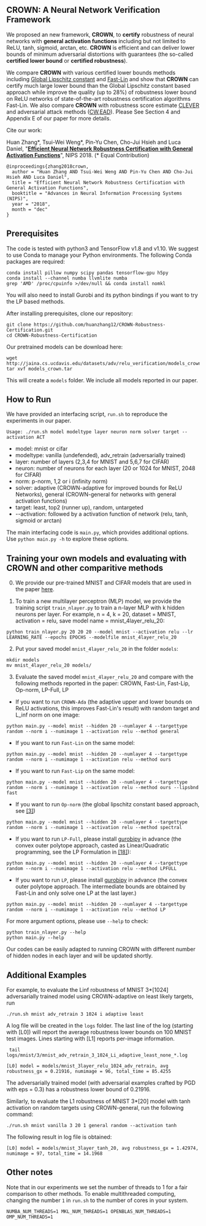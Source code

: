 CROWN: A Neural Network Verification Framework
--------------------
We proposed an new framework, **CROWN**, to **certify** robustness of neural networks with **general activation functions** including but not limited to ReLU, tanh, sigmoid, arctan, etc. **CROWN** is efficient and can deliver lower bounds of minimum adversarial distortions with guarantees (the so-called **certified lower bound** or **certified robustness**).

We compare **CROWN** with various certified lower bounds methods including [Global Lipschitz constant](https://arxiv.org/pdf/1312.6199.pdf) and [Fast-Lin](https://github.com/huanzhang12/CertifiedReLURobustness) and show that **CROWN** can certify much large lower bound than the Global Lipschitz constant based approach while improve the quality (up to 28%) of robustness lower bound on ReLU networks of state-of-the-art robustness certification algorithms Fast-Lin. We also compare **CROWN** with robustness score estimate [CLEVER](https://github.com/huanzhang12/CLEVER) and adversarial attack methods ([CW](https://github.com/carlini/nn_robust_attacks),[EAD](https://github.com/ysharma1126/EAD_Attack)). Please See Section 4 and Appendix E of our paper for more details.  

Cite our work:

Huan Zhang\*, Tsui-Wei Weng\*, Pin-Yu Chen, Cho-Jui Hsieh and Luca Daniel, "[**Efficient Neural Network Robustness Certification with General Activation Functions**](http://arxiv.org/abs/1811.00866)", NIPS 2018. (\* Equal Contribution)

```
@inproceedings{zhang2018crown,
  author = "Huan Zhang AND Tsui-Wei Weng AND Pin-Yu Chen AND Cho-Jui Hsieh AND Luca Daniel",
  title = "Efficient Neural Network Robustness Certification with General Activation Functions",
  booktitle = "Advances in Neural Information Processing Systems (NIPS)",
  year = "2018",
  month = "dec"
}
```

Prerequisites
-----------------------

The code is tested with python3 and TensorFlow v1.8 and v1.10. We suggest to
use Conda to manage your Python environments.  The following Conda packages are
required:

```
conda install pillow numpy scipy pandas tensorflow-gpu h5py
conda install --channel numba llvmlite numba
grep 'AMD' /proc/cpuinfo >/dev/null && conda install nomkl
```

You will also need to install Gurobi and its python bindings if you want to try the LP based methods. 

After installing prerequisites, clone our repository:

```
git clone https://github.com/huanzhang12/CROWN-Robustness-Certification.git
cd CROWN-Robustness-Certification
```

Our pretrained models can be download here:

```
wget http://jaina.cs.ucdavis.edu/datasets/adv/relu_verification/models_crown.tar
tar xvf models_crown.tar
```

This will create a `models` folder. We include all models reported in our paper.

How to Run
--------------------

We have provided an interfacing script, `run.sh` to reproduce the experiments in our paper.

```
Usage: ./run.sh model modeltype layer neuron norm solver target --activation ACT
```

* model: mnist or cifar
* modeltype: vanilla (undefended), adv\_retrain (adversarially trained)
* layer: number of layers (2,3,4 for MNIST and 5,6,7 for CIFAR)
* neuron: number of neurons for each layer (20 or 1024 for MNIST, 2048 for CIFAR)
* norm: p-norm, 1,2 or i (infinity norm)
* solver: adaptive (CROWN-adaptive for improved bounds for ReLU Networks), general (CROWN-general for networks with general activation functions)
* target: least, top2 (runner up), random, untargeted
* --activation: followed by a activation function of network (relu, tanh, sigmoid or arctan)

The main interfacing code is `main.py`, which provides additional options. Use `python main.py -h` to explore these options.


Training your own models and evaluating with CROWN and other comparitive methods
-------------------
0. We provide our pre-trained MNIST and CIFAR models that are used in the paper [here](http://jaina.cs.ucdavis.edu/datasets/adv/relu_verification/models_crown.tar). 

1. To train a new multilayer perceptron (MLP) model, we provide the training script `train_nlayer.py` to train a n-layer MLP with k hidden neurons per layer. For example, n = 4, k = 20, dataset = MNIST, activation = relu, save model name = mnist_4layer_relu_20:

```
python train_nlayer.py 20 20 20 --model mnist --activation relu --lr LEARNING_RATE --epochs EPOCHS --modelfile mnist_4layer_relu_20
```

2. Put your saved model `mnist_4layer_relu_20` in the folder `models`:

```
mkdir models
mv mnist_4layer_relu_20 models/ 
```

3. Evaluate the saved model `mnist_4layer_relu_20` and compare with the following methods reported in the paper: CROWN, Fast-Lin, Fast-Lip, Op-norm, LP-Full, LP 

* If you want to run `CROWN-Ada` (the adaptive upper and lower bounds on ReLU activations, this improves Fast-Lin's result) with random target and L_inf norm on one image:

```
python main.py --model mnist --hidden 20 --numlayer 4 --targettype random --norm i --numimage 1 --activation relu --method general 
```

* If you want to run `Fast-Lin` on the same model:
```
python main.py --model mnist --hidden 20 --numlayer 4 --targettype random --norm i --numimage 1 --activation relu --method ours
```

* If you want to run `Fast-Lip` on the same model:
```
python main.py --model mnist --hidden 20 --numlayer 4 --targettype random --norm i --numimage 1 --activation relu --method ours --lipsbnd fast
```

* If you want to run `Op-norm` (the global lipschitz constant based approach, see [[3]](https://arxiv.org/abs/1312.6199))
```
python main.py --model mnist --hidden 20 --numlayer 4 --targettype random --norm i --numimage 1 --activation relu --method spectral 
```

* If you want to run `LP-Full`, please install [gurobipy](http://www.gurobi.com/documentation/8.1/quickstart_windows/py_python_interface) in advance (the convex outer polytope approach, casted as Linear/Quadratic programming, see the LP Formulation in [[18]](https://arxiv.org/abs/1711.00851)): 
```
python main.py --model mnist --hidden 20 --numlayer 4 --targettype random --norm i --numimage 1 --activation relu --method LPFULL
```

* If you want to run `LP`, please install [gurobipy](http://www.gurobi.com/documentation/8.1/quickstart_windows/py_python_interface) in advance  (the convex outer polytope approach. The intermediate bounds are obtained by Fast-Lin and only solve one LP at the last layer.)
```
python main.py --model mnist --hidden 20 --numlayer 4 --targettype random --norm i --numimage 1 --activation relu --method LP
```

For more argument options, please use `--help` to check: 
```
python train_nlayer.py --help
python main.py --help
```

Our codes can be easily adapted to running CROWN with different number of hidden nodes in each layer and will be updated shortly.


Additional Examples
----------------

For example, to evaluate the Linf robustness of MNIST 3\*[1024] adversarially trained model using CROWN-adaptive on least likely targets, run

```
./run.sh mnist adv_retrain 3 1024 i adaptive least
```

A log file will be created in the `logs` folder. The last line of the log (starting with [L0]) will report the average
robustness lower bounds on 100 MNIST test images. Lines starting with [L1] reports per-image information.

```
 tail logs/mnist/3/mnist_adv_retrain_3_1024_Li_adaptive_least_none_*.log
```

```
[L0] model = models/mnist_3layer_relu_1024_adv_retrain, avg robustness_gx = 0.21916, numimage = 96, total_time = 85.4255
```

The adversarially trained model (with adversarial examples crafted by PGD with eps = 0.3) has a robustness lower bound of 0.21916.

Similarly, to evaluate the L1 robustness of MNIST 3\*[20] model with tanh activation on random targets using CROWN-general, run the following command:

```
./run.sh mnist vanilla 3 20 1 general random --activation tanh
```

The following result in log file is obtained:

```
[L0] model = models/mnist_3layer_tanh_20, avg robustness_gx = 1.42974, numimage = 97, total_time = 14.1968
```

Other notes
-------------------

Note that in our experiments we set the number of threads to 1 for a fair comparison to other methods.
To enable multithreaded computing, changing the number `1` in `run.sh` to the number of cores in your system.

```
NUMBA_NUM_THREADS=1 MKL_NUM_THREADS=1 OPENBLAS_NUM_THREADS=1 OMP_NUM_THREADS=1
```


